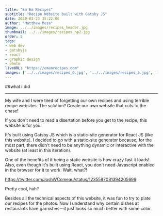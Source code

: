 ```yaml
---
title: "Em Em Recipes"
subtitle: "Recipe Website built with Gatsby JS"
date: 2020-03-23 15:22:00
author: "Matthew Mesa"
image: ../../images/recipes_header.jpg
thumbnail: ../../images/recipes_hp2.jpg
order: 5
tags:
- web dev
- gatsbyjs
- react
- graphic design
- photo
liveURL: "https://ememrecipes.com"
images: ['../../images/recipes_0.jpg', '../../images/recipes_5.jpg', '../../images/recipes_6.jpg', '../../images/recipes_3.jpg', '../../images/recipes_4.jpg']
---
```


##what i did

***

My wife and I were tired of forgetting our own recipes and using terrible recipe websites. The solution? Create our own website that cuts to the chase!

If you don't need to read a disertation before you get to the recipe, this website is for you.

It's built using Gatsby JS which is a static-site generator for React JS (like this website). I decided to go with a static-site generator because, for the most part, there didn't need to be anything dynamic or interactive with the website (at least in this iteration).

One of the benefits of it being a static website is how crazy fast it loads! Also, even though it's built using React, you don't need Javascript enabled in the browser for it to work. Wait, what?!

https://twitter.com/JoshWComeau/status/1235587031394205696

Pretty cool, huh?

Besides all the technical aspects of this website, it was fun to try to plate our recipes for the photos. Now I understand why certain dishes at restaurants have garnishes—it just looks so much better with some color.
